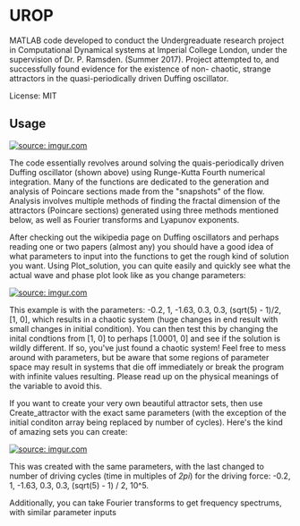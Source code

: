 # UROP

MATLAB code developed to conduct the Undergreaduate research project in Computational Dynamical systems at Imperial College London,
under the supervision of Dr. P. Ramsden. (Summer 2017). Project attempted to, and successfully found evidence for the existence of non-
chaotic, strange attractors in the quasi-periodically driven Duffing oscillator. 

License: MIT

## Usage ##
<a href="https://imgur.com/8l69u7w"><img src="https://i.imgur.com/8l69u7w.jpg" title="source: imgur.com" /></a>

The code essentially revolves around solving the quais-periodically driven Duffing oscillator (shown above) using Runge-Kutta Fourth 
numerical integration. Many of the functions are dedicated to the generation and analysis of Poincare sections made from the "snapshots"
of the flow. Analysis involves multiple methods of finding the fractal dimension of the attractors (Poincare sections) generated using 
three methods mentioned below, as well as Fourier transforms and Lyapunov exponents.

After checking out the wikipedia page on Duffing oscillators and perhaps reading one or two papers (almost any) you should have a good 
idea of what parameters to input into the functions to get the rough kind of solution you want. Using Plot_solution, you can quite easily and quickly see what the actual wave and phase plot look like as you change parameters:

<a href="https://imgur.com/sFb7oRy"><img src="https://i.imgur.com/sFb7oRy.jpg" title="source: imgur.com" /></a>

This example is with the parameters: -0.2, 1, -1.63, 0.3, 0.3, (sqrt(5) - 1)/2, [1, 0], which results in a chaotic system (huge changes
in end result with small changes in initial condition). You can then test this by changing the inital condtions from [1, 0] to perhaps 
[1.0001, 0] and see if the solution is wildly different. If so, you've just found a chaotic system! Feel free to mess around with
parameters, but be aware that some regions of parameter space may result in systems that die off immediately or break the program with
infinite values resulting. Please read up on the physical meanings of the variable to avoid this.

If you want to create your very own beautiful attractor sets, then use Create_attractor with the exact same parameters (with the exception of the initial conditon array being replaced by number of cycles). Here's the kind of amazing sets you can create:

<a href="https://imgur.com/3DCGdyc"><img src="https://i.imgur.com/3DCGdyc.jpg" title="source: imgur.com" /></a>

This was created with the same parameters, with the last changed to number of driving cycles (time in multiples of *2pi*) for the
driving force: -0.2, 1, -1.63, 0.3, 0.3, (sqrt(5) - 1) / 2, 10^5.

Additionally, you can take Fourier transforms to get frequency spectrums, with similar parameter inputs


